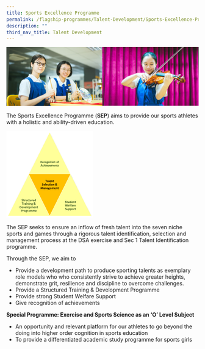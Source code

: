 ```yaml
---
title: Sports Excellence Programme
permalink: /flagship-programmes/Talent-Development/Sports-Excellence-Programme/
description: ""
third_nav_title: Talent Development
---
```

![](/images/Banner%20Photos/01%20subpage%20flagship-programme.jpg)

The Sports Excellence Programme (<b>SEP</b>) aims to provide our sports athletes with a holistic and ability-driven education.


<img src="/images/Sports%20Excellence%20Programme%201.png" style="width:45%">


The SEP seeks to ensure an inflow of fresh talent into the seven niche sports and games through a rigorous talent identification, selection and management process at the DSA exercise and Sec 1 Talent Identification programme.  
  
Through the SEP, we aim to  

*   Provide a development path to produce sporting talents as exemplary role models who who consistently strive to achieve greater heights, demonstrate grit, resilience and discipline to overcome challenges.
*   Provide a Structured Training & Development Programme
*   Provide strong Student Welfare Support
*   Give recognition of achievements 

  
<b>Special Programme: Exercise and Sports Science as an ‘O’ Level Subject</b>  

*   An opportunity and relevant platform for our athletes to go beyond the doing into higher order cognition in sports education 
*   To provide a differentiated academic study programme for sports girls